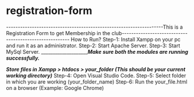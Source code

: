 # registration-form
-------------------------------------------------------------------This is a Registration Form to get Membership in the club-------------------------------------------------------
How to Run?
Step-1: Install Xampp on your pc and run it as an administrator.
Step-2: Start Apache Server.
Step-3: Start MySql Server.
_________________________________________________________________Make sure both the modules are running successfully._____________________________________________

_____________________________________________Store files in Xampp > htdocs > your_folder (This should be your current working directory)_____________________________________________
Step-4: Open Visual Studio Code.
Step-5: Select folder in which you are working (your_folder_name)
Step-6: Run the your_file.html on a browser (Example: Google Chrome)
